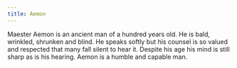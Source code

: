 ```yaml
---
title: Aemon
---
```


Maester Aemon is an ancient man of a hundred years old. He is bald, wrinkled, shrunken and blind. He speaks softly but his counsel is so valued and respected that many fall silent to hear it. Despite his age his mind is still sharp as is his hearing. Aemon is a humble and capable man. 


